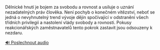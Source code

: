 
Dělnické hnutí je bojem za svobodu a rovnost a usiluje o uznání nezadatelných práv člověka. Není pochyb o konečném vítězství, neboť se jedná o nevyhnutelný trend vývoje dějin spočívající v odstranění všech třídních privilegií a nastolení vlády svobody a rovnosti. Pokusy reakcionářských zaměstnavatelů tento pokrok zastavit jsou odsouzeny k nezdaru.

[🔊 Poslechnout audio](/data/7-paragraphs/audio/chapter_153/para_002-Dlnick-hnut-je-bojem-za-svobodu-a-rovnost-a-usi.mp3)
